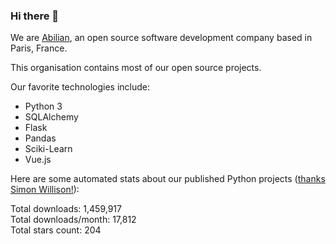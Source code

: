 ### Hi there 👋

We are [Abilian](https://abilian.com/), an open source software development company based in Paris, France.

This organisation contains most of our open source projects.

Our favorite technologies include:

- Python 3
- SQLAlchemy
- Flask
- Pandas
- Sciki-Learn
- Vue.js

Here are some automated stats about our published Python projects
([thanks Simon Willison!][sw-post]):

<!--marker-->
Total downloads: 1,459,917<br>
Total downloads/month: 17,812<br>
Total stars count: 204
<!--end-->

[sw-post]: https://simonwillison.net/2020/Jul/10/self-updating-profile-readme/